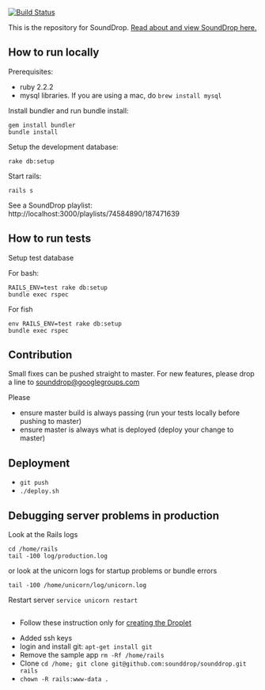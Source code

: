 [![Build Status](https://travis-ci.org/sounddrop/sounddrop.svg?branch=master)](https://travis-ci.org/sounddrop/sounddrop)

This is the repository for SoundDrop. <a href="http://sounddrop.audio">Read about and view SoundDrop here.</a>

## How to run locally

Prerequisites:

* ruby 2.2.2
* mysql libraries. If you are using a mac, do `brew install mysql`

Install bundler and run bundle install:

```
gem install bundler
bundle install
```
Setup the development database:

```
rake db:setup
```
Start rails:

```
rails s
```
See a SoundDrop playlist: http://localhost:3000/playlists/74584890/187471639

## How to run tests

Setup test database

For bash:
````
RAILS_ENV=test rake db:setup
bundle exec rspec
````
For fish
````
env RAILS_ENV=test rake db:setup
bundle exec rspec
````

## Contribution

Small fixes can be pushed straight to master. For new features, please drop a line to sounddrop@googlegroups.com

Please
* ensure master build is always passing (run your tests locally before pushing to master)
* ensure master is always what is deployed (deploy your change to master)

## Deployment

* `git push`
* `./deploy.sh`


## Debugging server problems in production


Look at the Rails logs
```
cd /home/rails
tail -100 log/production.log
```

or look at the unicorn logs for startup problems or bundle errors

```
tail -100 /home/unicorn/log/unicorn.log
```

Restart server `service unicorn restart`

##

* Follow these instruction only for [creating the Droplet][droplet]

[droplet]: https://www.digitalocean.com/community/tutorials/how-to-use-the-1-click-ruby-on-rails-on-ubuntu-14-04-image

* Added ssh keys
* login and install git: `apt-get install git`
* Remove the sample app `rm -Rf /home/rails`
* Clone `cd /home; git clone git@github.com:sounddrop/sounddrop.git rails`
* `chown -R rails:www-data .`
